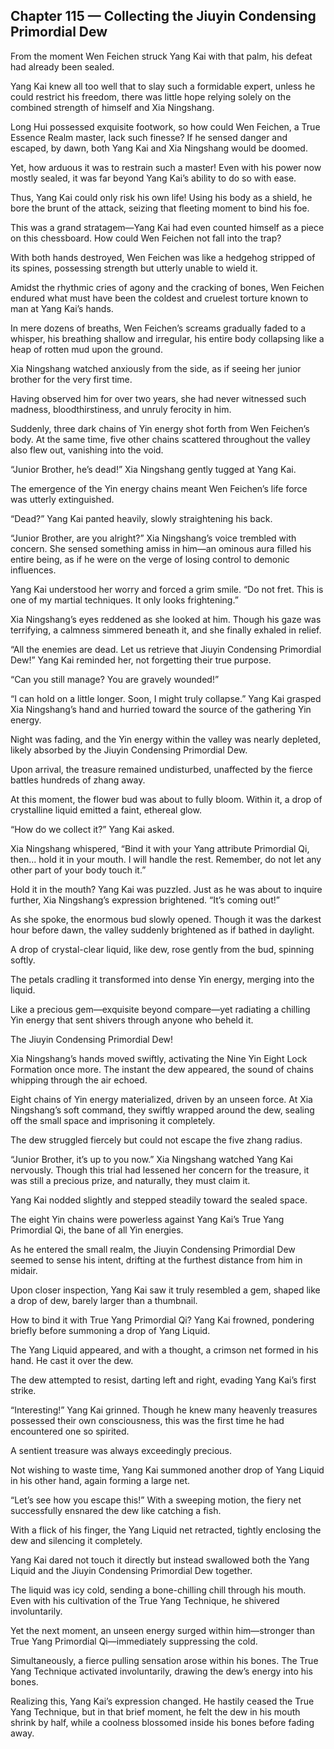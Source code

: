 ## Chapter 115 — Collecting the Jiuyin Condensing Primordial Dew

From the moment Wen Feichen struck Yang Kai with that palm, his defeat had already been sealed.

Yang Kai knew all too well that to slay such a formidable expert, unless he could restrict his freedom, there was little hope relying solely on the combined strength of himself and Xia Ningshang.

Long Hui possessed exquisite footwork, so how could Wen Feichen, a True Essence Realm master, lack such finesse? If he sensed danger and escaped, by dawn, both Yang Kai and Xia Ningshang would be doomed.

Yet, how arduous it was to restrain such a master! Even with his power now mostly sealed, it was far beyond Yang Kai’s ability to do so with ease.

Thus, Yang Kai could only risk his own life! Using his body as a shield, he bore the brunt of the attack, seizing that fleeting moment to bind his foe.

This was a grand stratagem—Yang Kai had even counted himself as a piece on this chessboard. How could Wen Feichen not fall into the trap?

With both hands destroyed, Wen Feichen was like a hedgehog stripped of its spines, possessing strength but utterly unable to wield it.

Amidst the rhythmic cries of agony and the cracking of bones, Wen Feichen endured what must have been the coldest and cruelest torture known to man at Yang Kai’s hands.

In mere dozens of breaths, Wen Feichen’s screams gradually faded to a whisper, his breathing shallow and irregular, his entire body collapsing like a heap of rotten mud upon the ground.

Xia Ningshang watched anxiously from the side, as if seeing her junior brother for the very first time.

Having observed him for over two years, she had never witnessed such madness, bloodthirstiness, and unruly ferocity in him.

Suddenly, three dark chains of Yin energy shot forth from Wen Feichen’s body. At the same time, five other chains scattered throughout the valley also flew out, vanishing into the void.

“Junior Brother, he’s dead!” Xia Ningshang gently tugged at Yang Kai.

The emergence of the Yin energy chains meant Wen Feichen’s life force was utterly extinguished.

“Dead?” Yang Kai panted heavily, slowly straightening his back.

“Junior Brother, are you alright?” Xia Ningshang’s voice trembled with concern. She sensed something amiss in him—an ominous aura filled his entire being, as if he were on the verge of losing control to demonic influences.

Yang Kai understood her worry and forced a grim smile. “Do not fret. This is one of my martial techniques. It only looks frightening.”

Xia Ningshang’s eyes reddened as she looked at him. Though his gaze was terrifying, a calmness simmered beneath it, and she finally exhaled in relief.

“All the enemies are dead. Let us retrieve that Jiuyin Condensing Primordial Dew!” Yang Kai reminded her, not forgetting their true purpose.

“Can you still manage? You are gravely wounded!”

“I can hold on a little longer. Soon, I might truly collapse.” Yang Kai grasped Xia Ningshang’s hand and hurried toward the source of the gathering Yin energy.

Night was fading, and the Yin energy within the valley was nearly depleted, likely absorbed by the Jiuyin Condensing Primordial Dew.

Upon arrival, the treasure remained undisturbed, unaffected by the fierce battles hundreds of zhang away.

At this moment, the flower bud was about to fully bloom. Within it, a drop of crystalline liquid emitted a faint, ethereal glow.

“How do we collect it?” Yang Kai asked.

Xia Ningshang whispered, “Bind it with your Yang attribute Primordial Qi, then... hold it in your mouth. I will handle the rest. Remember, do not let any other part of your body touch it.”

Hold it in the mouth? Yang Kai was puzzled. Just as he was about to inquire further, Xia Ningshang’s expression brightened. “It’s coming out!”

As she spoke, the enormous bud slowly opened. Though it was the darkest hour before dawn, the valley suddenly brightened as if bathed in daylight.

A drop of crystal-clear liquid, like dew, rose gently from the bud, spinning softly.

The petals cradling it transformed into dense Yin energy, merging into the liquid.

Like a precious gem—exquisite beyond compare—yet radiating a chilling Yin energy that sent shivers through anyone who beheld it.

The Jiuyin Condensing Primordial Dew!

Xia Ningshang’s hands moved swiftly, activating the Nine Yin Eight Lock Formation once more. The instant the dew appeared, the sound of chains whipping through the air echoed.

Eight chains of Yin energy materialized, driven by an unseen force. At Xia Ningshang’s soft command, they swiftly wrapped around the dew, sealing off the small space and imprisoning it completely.

The dew struggled fiercely but could not escape the five zhang radius.

“Junior Brother, it’s up to you now.” Xia Ningshang watched Yang Kai nervously. Though this trial had lessened her concern for the treasure, it was still a precious prize, and naturally, they must claim it.

Yang Kai nodded slightly and stepped steadily toward the sealed space.

The eight Yin chains were powerless against Yang Kai’s True Yang Primordial Qi, the bane of all Yin energies.

As he entered the small realm, the Jiuyin Condensing Primordial Dew seemed to sense his intent, drifting at the furthest distance from him in midair.

Upon closer inspection, Yang Kai saw it truly resembled a gem, shaped like a drop of dew, barely larger than a thumbnail.

How to bind it with True Yang Primordial Qi? Yang Kai frowned, pondering briefly before summoning a drop of Yang Liquid.

The Yang Liquid appeared, and with a thought, a crimson net formed in his hand. He cast it over the dew.

The dew attempted to resist, darting left and right, evading Yang Kai’s first strike.

“Interesting!” Yang Kai grinned. Though he knew many heavenly treasures possessed their own consciousness, this was the first time he had encountered one so spirited.

A sentient treasure was always exceedingly precious.

Not wishing to waste time, Yang Kai summoned another drop of Yang Liquid in his other hand, again forming a large net.

“Let’s see how you escape this!” With a sweeping motion, the fiery net successfully ensnared the dew like catching a fish.

With a flick of his finger, the Yang Liquid net retracted, tightly enclosing the dew and silencing it completely.

Yang Kai dared not touch it directly but instead swallowed both the Yang Liquid and the Jiuyin Condensing Primordial Dew together.

The liquid was icy cold, sending a bone-chilling chill through his mouth. Even with his cultivation of the True Yang Technique, he shivered involuntarily.

Yet the next moment, an unseen energy surged within him—stronger than True Yang Primordial Qi—immediately suppressing the cold.

Simultaneously, a fierce pulling sensation arose within his bones. The True Yang Technique activated involuntarily, drawing the dew’s energy into his bones.

Realizing this, Yang Kai’s expression changed. He hastily ceased the True Yang Technique, but in that brief moment, he felt the dew in his mouth shrink by half, while a coolness blossomed inside his bones before fading away.